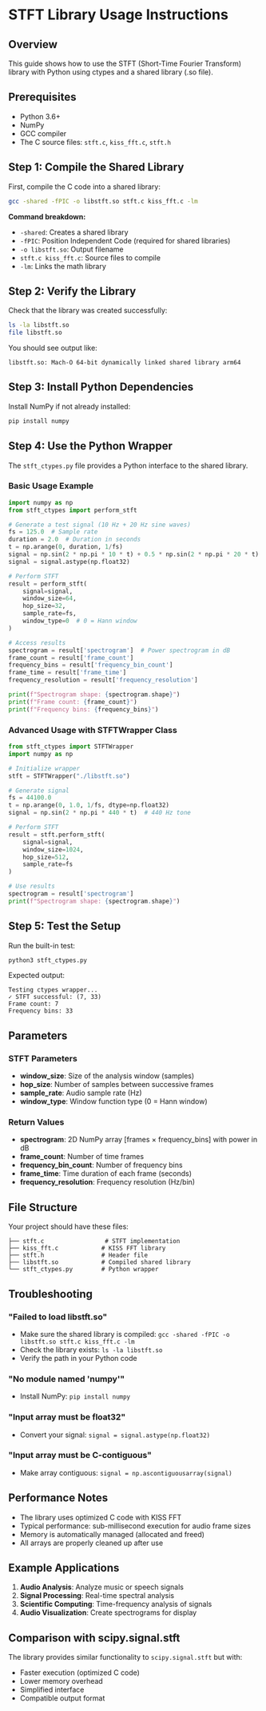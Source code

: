 # STFT Library Usage Instructions

## Overview
This guide shows how to use the STFT (Short-Time Fourier Transform) library with Python using ctypes and a shared library (.so file).

## Prerequisites
- Python 3.6+
- NumPy
- GCC compiler
- The C source files: `stft.c`, `kiss_fft.c`, `stft.h`

## Step 1: Compile the Shared Library

First, compile the C code into a shared library:

```bash
gcc -shared -fPIC -o libstft.so stft.c kiss_fft.c -lm
```

**Command breakdown:**
- `-shared`: Creates a shared library
- `-fPIC`: Position Independent Code (required for shared libraries)
- `-o libstft.so`: Output filename
- `stft.c kiss_fft.c`: Source files to compile
- `-lm`: Links the math library

## Step 2: Verify the Library

Check that the library was created successfully:

```bash
ls -la libstft.so
file libstft.so
```

You should see output like:
```
libstft.so: Mach-O 64-bit dynamically linked shared library arm64
```

## Step 3: Install Python Dependencies

Install NumPy if not already installed:

```bash
pip install numpy
```

## Step 4: Use the Python Wrapper

The `stft_ctypes.py` file provides a Python interface to the shared library.

### Basic Usage Example

```python
import numpy as np
from stft_ctypes import perform_stft

# Generate a test signal (10 Hz + 20 Hz sine waves)
fs = 125.0  # Sample rate
duration = 2.0  # Duration in seconds
t = np.arange(0, duration, 1/fs)
signal = np.sin(2 * np.pi * 10 * t) + 0.5 * np.sin(2 * np.pi * 20 * t)
signal = signal.astype(np.float32)

# Perform STFT
result = perform_stft(
    signal=signal,
    window_size=64,
    hop_size=32,
    sample_rate=fs,
    window_type=0  # 0 = Hann window
)

# Access results
spectrogram = result['spectrogram']  # Power spectrogram in dB
frame_count = result['frame_count']
frequency_bins = result['frequency_bin_count']
frame_time = result['frame_time']
frequency_resolution = result['frequency_resolution']

print(f"Spectrogram shape: {spectrogram.shape}")
print(f"Frame count: {frame_count}")
print(f"Frequency bins: {frequency_bins}")
```

### Advanced Usage with STFTWrapper Class

```python
from stft_ctypes import STFTWrapper
import numpy as np

# Initialize wrapper
stft = STFTWrapper("./libstft.so")

# Generate signal
fs = 44100.0
t = np.arange(0, 1.0, 1/fs, dtype=np.float32)
signal = np.sin(2 * np.pi * 440 * t)  # 440 Hz tone

# Perform STFT
result = stft.perform_stft(
    signal=signal,
    window_size=1024,
    hop_size=512,
    sample_rate=fs
)

# Use results
spectrogram = result['spectrogram']
print(f"Spectrogram shape: {spectrogram.shape}")
```

## Step 5: Test the Setup

Run the built-in test:

```bash
python3 stft_ctypes.py
```

Expected output:
```
Testing ctypes wrapper...
✓ STFT successful: (7, 33)
Frame count: 7
Frequency bins: 33
```

## Parameters

### STFT Parameters
- **window_size**: Size of the analysis window (samples)
- **hop_size**: Number of samples between successive frames
- **sample_rate**: Audio sample rate (Hz)
- **window_type**: Window function type (0 = Hann window)

### Return Values
- **spectrogram**: 2D NumPy array [frames × frequency_bins] with power in dB
- **frame_count**: Number of time frames
- **frequency_bin_count**: Number of frequency bins
- **frame_time**: Time duration of each frame (seconds)
- **frequency_resolution**: Frequency resolution (Hz/bin)

## File Structure

Your project should have these files:
```
├── stft.c                 # STFT implementation
├── kiss_fft.c            # KISS FFT library
├── stft.h                # Header file
├── libstft.so            # Compiled shared library
└── stft_ctypes.py        # Python wrapper
```

## Troubleshooting

### "Failed to load libstft.so"
- Make sure the shared library is compiled: `gcc -shared -fPIC -o libstft.so stft.c kiss_fft.c -lm`
- Check the library exists: `ls -la libstft.so`
- Verify the path in your Python code

### "No module named 'numpy'"
- Install NumPy: `pip install numpy`

### "Input array must be float32"
- Convert your signal: `signal = signal.astype(np.float32)`

### "Input array must be C-contiguous"
- Make array contiguous: `signal = np.ascontiguousarray(signal)`

## Performance Notes

- The library uses optimized C code with KISS FFT
- Typical performance: sub-millisecond execution for audio frame sizes
- Memory is automatically managed (allocated and freed)
- All arrays are properly cleaned up after use

## Example Applications

1. **Audio Analysis**: Analyze music or speech signals
2. **Signal Processing**: Real-time spectral analysis
3. **Scientific Computing**: Time-frequency analysis of signals
4. **Audio Visualization**: Create spectrograms for display

## Comparison with scipy.signal.stft

The library provides similar functionality to `scipy.signal.stft` but with:
- Faster execution (optimized C code)
- Lower memory overhead
- Simplified interface
- Compatible output format